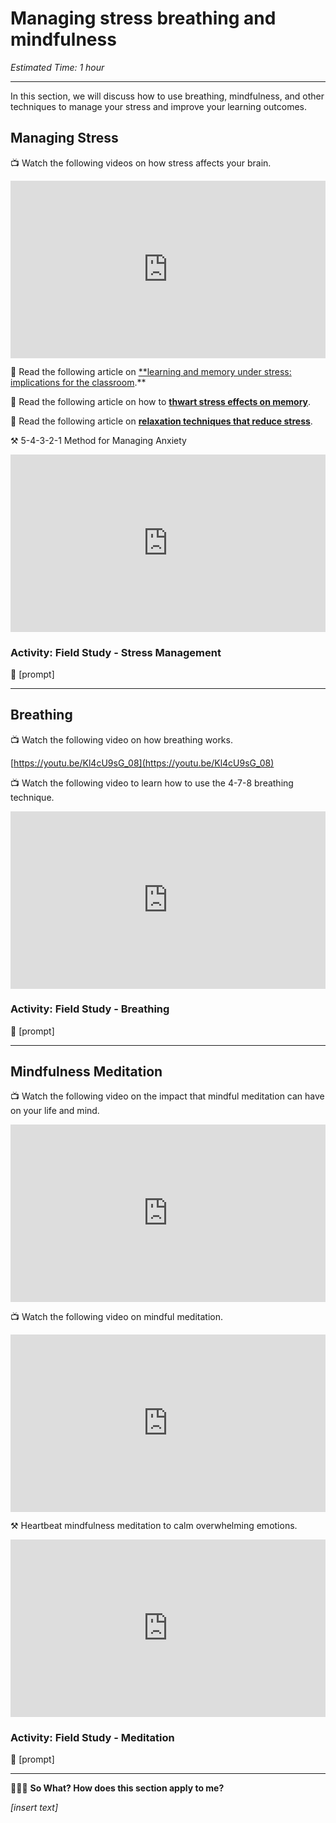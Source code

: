 # Managing stress breathing and mindfulness

*Estimated Time: 1 hour*

---

In this section, we will discuss how to use breathing, mindfulness, and other techniques to manage your stress and improve your learning outcomes.

## Managing Stress

<aside>


📺 Watch the following videos on how stress affects your brain.

</aside>

<div style="position: relative; padding-bottom: 56.25%; height: 0;"><iframe src="https://www.youtube.com/embed/WuyPuH9ojCE" title="YouTube video player" frameborder="0" allow="accelerometer; autoplay; clipboard-write; encrypted-media; gyroscope; picture-in-picture" allowfullscreen style="position: absolute; top: 0; left: 0; width: 100%; height: 100%;"></iframe></div>

<aside>


📖 Read the following article on [**learning and memory under stress: implications for the classroom](https://www.nature.com/articles/npjscilearn201611).**

</aside>

<aside>


📖 Read the following article on how to [**thwart stress effects on memory**](https://www.psychologytoday.com/us/blog/memory-medic/201612/thwart-stress-effects-memory).

</aside>

<aside>


📖 Read the following article on [**relaxation techniques that reduce stress**](https://www.mayoclinic.org/healthy-lifestyle/stress-management/in-depth/relaxation-technique/art-20045368).

</aside>

<aside>


⚒️ 5-4-3-2-1 Method for Managing Anxiety

</aside>

<div style="position: relative; padding-bottom: 56.25%; height: 0;"><iframe src="https://www.youtube.com/embed/30VMIEmA114" title="YouTube video player" frameborder="0" allow="accelerometer; autoplay; clipboard-write; encrypted-media; gyroscope; picture-in-picture" allowfullscreen style="position: absolute; top: 0; left: 0; width: 100%; height: 100%;"></iframe></div>

### Activity: Field Study - Stress Management

<aside>


🥼 [prompt]

</aside>

---

## Breathing

<aside>


📺 Watch the following video on how breathing works.

</aside>

[https://youtu.be/Kl4cU9sG_08](https://youtu.be/Kl4cU9sG_08)

<aside>


📺 Watch the following video to learn how to use the 4-7-8 breathing technique.

</aside>

<div style="position: relative; padding-bottom: 56.25%; height: 0;"><iframe src="https://www.youtube.com/embed/kpSkoXRrZnE" title="YouTube video player" frameborder="0" allow="accelerometer; autoplay; clipboard-write; encrypted-media; gyroscope; picture-in-picture" allowfullscreen style="position: absolute; top: 0; left: 0; width: 100%; height: 100%;"></iframe></div>

### Activity: Field Study - Breathing

<aside>


🥼 [prompt]

</aside>

---

## Mindfulness Meditation

<aside>


📺 Watch the following video on the impact that mindful meditation can have on your life and mind.

</aside>

<div style="position: relative; padding-bottom: 56.25%; height: 0;"><iframe src="https://www.youtube.com/embed/jCJdl6Vs7wg" title="YouTube video player" frameborder="0" allow="accelerometer; autoplay; clipboard-write; encrypted-media; gyroscope; picture-in-picture" allowfullscreen style="position: absolute; top: 0; left: 0; width: 100%; height: 100%;"></iframe></div>

<aside>


📺 Watch the following video on mindful meditation.

</aside>

<div style="position: relative; padding-bottom: 56.25%; height: 0;"><iframe src="https://www.youtube.com/embed/qzR62JJCMBQ" title="YouTube video player" frameborder="0" allow="accelerometer; autoplay; clipboard-write; encrypted-media; gyroscope; picture-in-picture" allowfullscreen style="position: absolute; top: 0; left: 0; width: 100%; height: 100%;"></iframe></div>

<aside>


⚒️ Heartbeat mindfulness meditation to calm overwhelming emotions.

</aside>

<div style="position: relative; padding-bottom: 56.25%; height: 0;"><iframe src="https://www.youtube.com/embed/3iUf73v92lI" title="YouTube video player" frameborder="0" allow="accelerometer; autoplay; clipboard-write; encrypted-media; gyroscope; picture-in-picture" allowfullscreen style="position: absolute; top: 0; left: 0; width: 100%; height: 100%;"></iframe></div>

### Activity: Field Study - Meditation

<aside>


🥼 [prompt]

</aside>

---

<aside>


🤷🏿‍♀️ **So What? How does this section apply to me?**

*[insert text]*

</aside>